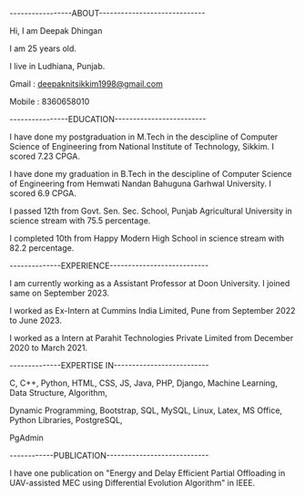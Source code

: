 -----------------ABOUT-----------------------------

Hi, I am Deepak Dhingan

I am 25 years old.

I live in Ludhiana, Punjab.

Gmail : deepaknitsikkim1998@gmail.com

Mobile : 8360658010

----------------EDUCATION-------------------------

I have done my postgraduation in M.Tech in the descipline of Computer Science of Engineering from National Institute of Technology, Sikkim. I scored 7.23 CPGA.

I have done my graduation in B.Tech in the descipline of Computer Science of Engineering from Hemwati Nandan Bahuguna Garhwal University. I scored 6.9 CPGA.

I passed 12th from Govt. Sen. Sec. School, Punjab Agricultural University in science stream with 75.5 percentage.

I completed 10th from Happy Modern High School in science stream with 82.2 percentage.


--------------EXPERIENCE---------------------------

I am currently working as a Assistant Professor at Doon University. I joined same on September 2023.

I worked as Ex-Intern at Cummins India Limited, Pune from September 2022 to June 2023.

I worked as a Intern at Parahit Technologies Private Limited from December 2020 to March 2021.

--------------EXPERTISE IN--------------------------

C, C++, Python, HTML, CSS, JS, Java, PHP, Django, Machine Learning, Data Structure, Algorithm, 

Dynamic Programming, Bootstrap, SQL, MySQL, Linux, Latex, MS Office, Python Libraries, PostgreSQL, 

PgAdmin

------------PUBLICATION----------------------------

I have one publication on "Energy and Delay Efficient Partial Offloading in UAV-assisted MEC using Differential Evolution Algorithm" in IEEE.

